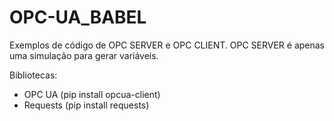 # OPC-UA_BABEL

Exemplos de código de OPC SERVER e OPC CLIENT. OPC SERVER é apenas uma simulação para gerar variáveis.

Bibliotecas: 
  - OPC UA (pip install opcua-client)
  - Requests (pip install requests)
